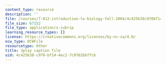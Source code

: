 ```yaml
---
content_type: resource
description: ''
file: /courses/7-012-introduction-to-biology-fall-2004/4c425638c970bf144ec27c9762bbffcb_R6AtInDjsrM.srt
file_size: 67152
file_type: application/x-subrip
learning_resource_types: []
license: https://creativecommons.org/licenses/by-nc-sa/4.0/
ocw_type: OCWFile
resourcetype: Other
title: 3play caption file
uid: 4c425638-c970-bf14-4ec2-7c9762bbffcb
---
```

